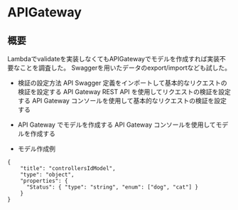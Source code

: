 # APIGateway

## 概要
Lambdaでvalidateを実装しなくてもAPIGatewayでモデルを作成すれば実装不要なことを調査した。
Swaggerを用いたデータのexport/importなども試した。

- 検証の設定方法
API Swagger 定義をインポートして基本的なリクエストの検証を設定する
API Gateway REST API を使用してリクエストの検証を設定する
API Gateway コンソールを使用して基本的なリクエストの検証を設定する

- API Gateway でモデルを作成する
API Gateway コンソールを使用してモデルを作成する

- モデル作成例
```
{
    "title": "controllersIdModel",
    "type": "object",
    "properties": {
      "Status": { "type": "string", "enum": ["dog", "cat"] }
    }
}
```
